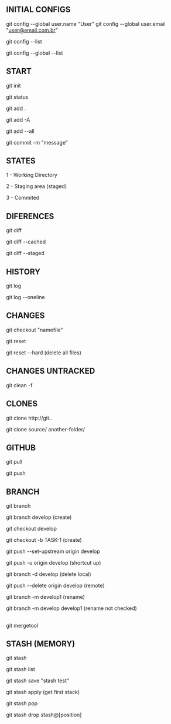 ## INITIAL CONFIGS

git config --global user.name "User"
git config --global user.email "user@email.com.br"

git config --list

git config --global --list

## START

git init

git status

git add .

git add -A

git add --all

git commit -m "message"

## STATES

1 - Working Directory

2 - Staging area (staged)

3 - Commited

## DIFERENCES

git diff

git diff --cached

git diff --staged

## HISTORY

git log

git log --oneline

## CHANGES

git checkout "namefile"

git reset 

git reset --hard (delete all files)

## CHANGES UNTRACKED

git clean -f 

## CLONES

git clone http://git..

git clone source/ another-folder/

## GITHUB

git pull

git push

## BRANCH

git branch

git branch develop (create)

git checkout develop

git checkout -b TASK-1 (create)

git push --set-upstream origin develop

git push -u origin develop (shortcut up)

git branch -d develop (delete local)

git push --delete origin develop (remote) 

git branch -m develop1 (rename)

git branch -m develop develop1 (rename not checked)

## 

git mergetool 

## STASH (MEMORY)

git stash

git stash list

git stash save "stash test"

git stash apply (get first stack)

git stash pop

git stash drop stash@[position]
